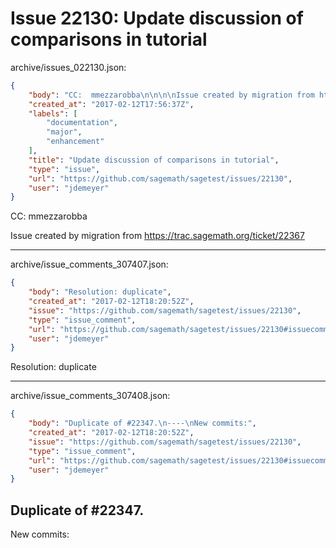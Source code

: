 # Issue 22130: Update discussion of comparisons in tutorial

archive/issues_022130.json:
```json
{
    "body": "CC:  mmezzarobba\n\n\n\nIssue created by migration from https://trac.sagemath.org/ticket/22367\n\n",
    "created_at": "2017-02-12T17:56:37Z",
    "labels": [
        "documentation",
        "major",
        "enhancement"
    ],
    "title": "Update discussion of comparisons in tutorial",
    "type": "issue",
    "url": "https://github.com/sagemath/sagetest/issues/22130",
    "user": "jdemeyer"
}
```
CC:  mmezzarobba



Issue created by migration from https://trac.sagemath.org/ticket/22367





---

archive/issue_comments_307407.json:
```json
{
    "body": "Resolution: duplicate",
    "created_at": "2017-02-12T18:20:52Z",
    "issue": "https://github.com/sagemath/sagetest/issues/22130",
    "type": "issue_comment",
    "url": "https://github.com/sagemath/sagetest/issues/22130#issuecomment-307407",
    "user": "jdemeyer"
}
```

Resolution: duplicate



---

archive/issue_comments_307408.json:
```json
{
    "body": "Duplicate of #22347.\n----\nNew commits:",
    "created_at": "2017-02-12T18:20:52Z",
    "issue": "https://github.com/sagemath/sagetest/issues/22130",
    "type": "issue_comment",
    "url": "https://github.com/sagemath/sagetest/issues/22130#issuecomment-307408",
    "user": "jdemeyer"
}
```

Duplicate of #22347.
----
New commits:
